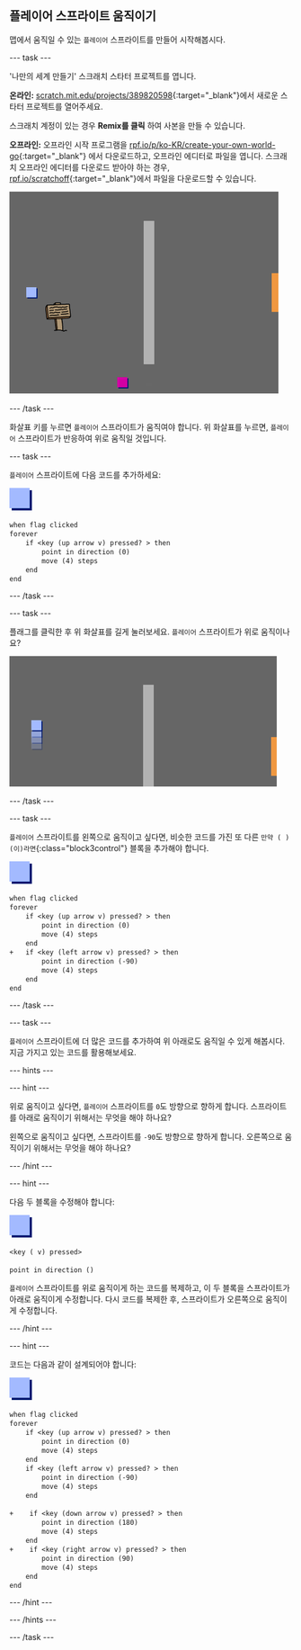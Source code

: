 ## 플레이어 스프라이트 움직이기

맵에서 움직일 수 있는 `플레이어` 스프라이트를 만들어 시작해봅시다.

--- task ---

'나만의 세계 만들기' 스크래치 스타터 프로젝트를 엽니다.

**온라인:** [scratch.mit.edu/projects/389820598](https://scratch.mit.edu/projects/389820598){:target="_blank"}에서 새로운 스타터 프로젝트를 열어주세요.

스크래치 계정이 있는 경우 **Remix를 클릭** 하여 사본을 만들 수 있습니다.

**오프라인:** 오프라인 시작 프로그램을 [rpf.io/p/ko-KR/create-your-own-world-go](https://rpf.io/p/ko-KR/create-your-own-world-go){:target="_blank"} 에서 다운로드하고, 오프라인 에디터로 파일을 엽니다. 스크래치 오프라인 에디터를 다운로드 받아야 하는 경우, [rpf.io/scratchoff](https://rpf.io/scratchoff){:target="_blank"}에서 파일을 다운로드할 수 있습니다.

![스크린샷](images/world-starter.png)

--- /task ---

화살표 키를 누르면 `플레이어` 스프라이트가 움직여야 합니다. 위 화살표를 누르면, `플레이어` 스프라이트가 반응하여 위로 움직일 것입니다.

--- task ---

`플레이어` 스프라이트에 다음 코드를 추가하세요:

![플레이어](images/player.png)

```blocks3
when flag clicked
forever
    if <key (up arrow v) pressed? > then
        point in direction (0)
        move (4) steps
    end
end
```

--- /task ---

--- task ---

플래그를 클릭한 후 위 화살표를 길게 눌러보세요. `플레이어` 스프라이트가 위로 움직이나요?

![스크린샷](images/world-up.png)

--- /task ---

--- task ---

`플레이어` 스프라이트를 왼쪽으로 움직이고 싶다면, 비슷한 코드를 가진 또 다른 `만약 ( ) (이)라면`{:class="block3control"} 블록을 추가해야 합니다.

![플레이어](images/player.png)

```blocks3
when flag clicked
forever
    if <key (up arrow v) pressed? > then
        point in direction (0)
        move (4) steps
    end
+   if <key (left arrow v) pressed? > then
        point in direction (-90)
        move (4) steps
    end
end
```

--- /task ---

--- task ---

`플레이어` 스프라이트에 더 많은 코드를 추가하여 위 아래로도 움직일 수 있게 해봅시다. 지금 가지고 있는 코드를 활용해보세요.

--- hints ---


--- hint ---

위로 움직이고 싶다면, `플레이어` 스프라이트를 `0`도 방향으로 향하게 합니다. 스프라이트를 아래로 움직이기 위해서는 무엇을 해야 하나요?

왼쪽으로 움직이고 싶다면, 스프라이트를 `-90`도 방향으로 향하게 합니다. 오른쪽으로 움직이기 위해서는 무엇을 해야 하나요?

--- /hint ---

--- hint ---

다음 두 블록을 수정해야 합니다:

![플레이어](images/player.png)

```blocks3
<key ( v) pressed>

point in direction ()
```

`플레이어` 스프라이트를 위로 움직이게 하는 코드를 복제하고, 이 두 블록을 스프라이트가 아래로 움직이게 수정합니다. 다시 코드를 복제한 후, 스프라이트가 오른쪽으로 움직이게 수정합니다.

--- /hint ---

--- hint ---

코드는 다음과 같이 설계되어야 합니다:

![플레이어](images/player.png)

```blocks3
when flag clicked
forever
    if <key (up arrow v) pressed? > then
        point in direction (0)
        move (4) steps
    end
    if <key (left arrow v) pressed? > then
        point in direction (-90)
        move (4) steps
    end

+    if <key (down arrow v) pressed? > then
        point in direction (180)
        move (4) steps
    end
+    if <key (right arrow v) pressed? > then
        point in direction (90)
        move (4) steps
    end
end
```

--- /hint ---

--- /hints ---

--- /task ---
